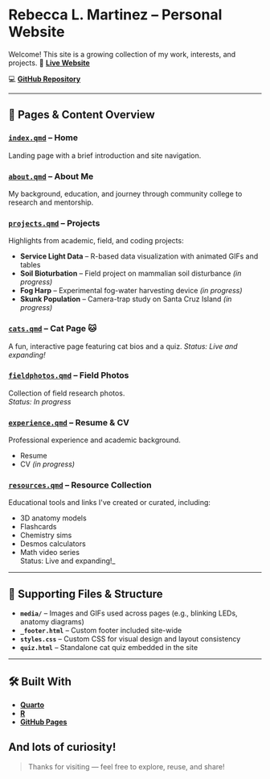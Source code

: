# Rebecca L. Martinez – Personal Website

Welcome! This site is a growing collection of my work, interests, and projects.
🔗 [**Live Website**](https://rebeccalmartinez.github.io/personal_website)  
  
💻 [**GitHub Repository**](https://github.com/RebeccaLMartinez/personal_website)

---

## 📄 Pages & Content Overview

### [`index.qmd`](index.qmd) – **Home**  
Landing page with a brief introduction and site navigation.

### [`about.qmd`](about.qmd) – **About Me**  
My background, education, and journey through community college to research and mentorship.

### [`projects.qmd`](projects.qmd) – **Projects**  
Highlights from academic, field, and coding projects:
- **Service Light Data** – R-based data visualization with animated GIFs and tables
- **Soil Bioturbation** – Field project on mammalian soil disturbance _(in progress)_
- **Fog Harp** – Experimental fog-water harvesting device _(in progress)_  
- **Skunk Population** – Camera-trap study on Santa Cruz Island _(in progress)_  

### [`cats.qmd`](cats.qmd) – **Cat Page 🐱**  
A fun, interactive page featuring cat bios and a quiz.
_Status: Live and expanding!_

### [`fieldphotos.qmd`](fieldphotos.qmd) – **Field Photos**  
Collection of field research photos.  
 _Status: In progress_

### [`experience.qmd`](experience.qmd) – **Resume & CV**  
Professional experience and academic background. 
- Resume
- CV _(in progress)_

### [`resources.qmd`](resources.qmd) – **Resource Collection**  
Educational tools and links I've created or curated, including:
- 3D anatomy models  
- Flashcards  
- Chemistry sims  
- Desmos calculators  
- Math video series  
Status: Live and expanding!_

---

## 📁 Supporting Files & Structure

- **`media/`** – Images and GIFs used across pages (e.g., blinking LEDs, anatomy diagrams)  
- **`_footer.html`** – Custom footer included site-wide  
- **`styles.css`** – Custom CSS for visual design and layout consistency  
- **`quiz.html`** – Standalone cat quiz embedded in the site

---

## 🛠️ Built With

- [**Quarto**](https://quarto.org/)
- [**R**](https://www.r-project.org/)
- [**GitHub Pages**](https://pages.github.com/)

And lots of curiosity!
---

> Thanks for visiting — feel free to explore, reuse, and share!
